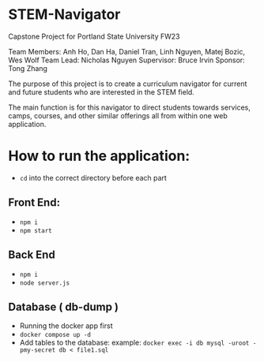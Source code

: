 # STEM-Navigator
Capstone Project for Portland State University FW23

Team Members:  Anh Ho, Dan Ha, Daniel Tran,
               Linh Nguyen, Matej Bozic, Wes Wolf
Team Lead:     Nicholas Nguyen
Supervisor:    Bruce Irvin
Sponsor:       Tong Zhang


The purpose of this project is to create a curriculum navigator for current
and future students who are interested in the STEM field.

The main function is for this navigator to direct students towards services,
camps, courses, and other similar offerings all from within one web application.


# How to run the application:
- `cd` into the correct directory before each part

## Front End:
- `npm i`
- `npm start`

## Back End
- `npm i `
- `node server.js`
  
## Database ( db-dump )
- Running the docker app first
- `docker compose up -d`
- Add tables to the database:  example: `docker exec -i db mysql -uroot -pmy-secret db < file1.sql`
